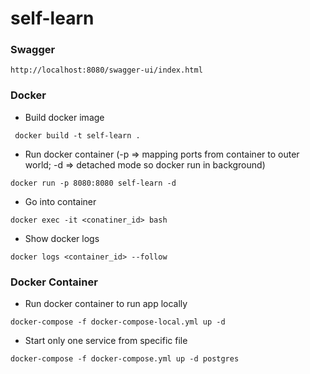 # self-learn


### Swagger

```text
http://localhost:8080/swagger-ui/index.html
```

### Docker

- Build docker image 
```shell
 docker build -t self-learn .
```

- Run docker container (-p => mapping ports from container to outer world; -d => detached mode so docker run in background)
```shell
docker run -p 8080:8080 self-learn -d
```

- Go into container
```shell
docker exec -it <conatiner_id> bash
```

- Show docker logs
```shell
docker logs <container_id> --follow
```

### Docker Container
- Run docker container to run app locally
```shell
docker-compose -f docker-compose-local.yml up -d
```

- Start only one service from specific file
```shell
docker-compose -f docker-compose.yml up -d postgres
```